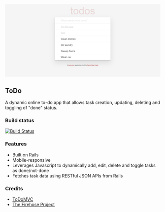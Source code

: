 ![](screenshot.png)

## ToDo
A dynamic online to-do app that allows task creation, updating, deleting and toggling of "done" status.

### Build status
[![Build Status](https://travis-ci.org/msarit/accomplish.svg?branch=master)](https://travis-ci.org/msarit/accomplish)

### Features
* Built on Rails
* Mobile-responsive
* Leverages Javascript to dynamically add, edit, delete and toggle tasks as done/not-done
* Fetches task data using RESTful JSON APIs from Rails

### Credits
* [ToDoMVC](http://todomvc.com)
* [The Firehose Project](https://thefirehoseproject.com)

